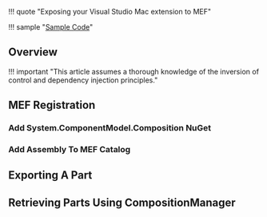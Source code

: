 !!! quote "Exposing your Visual Studio Mac extension to MEF"

!!! sample "[Sample Code](https://github.com/extend-visual-studio/extend-visual-studio.samples/tree/master/Mac/ManagedExtensibilityFrameworkRegistration)"

## Overview

!!! important "This article assumes a thorough knowledge of the inversion of control and dependency injection principles."

## MEF Registration

### Add System.ComponentModel.Composition NuGet

### Add Assembly To MEF Catalog

## Exporting A Part

## Retrieving Parts Using CompositionManager
